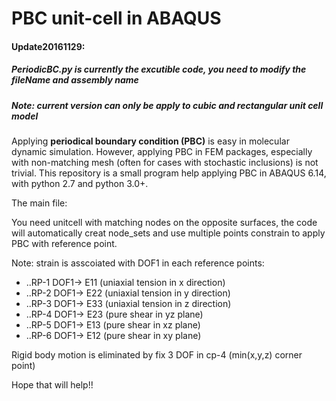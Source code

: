 # PBC unit-cell in ABAQUS
#### Update20161129:
##### PeriodicBC.py is currently the excutible code, you need to modify the fileName and assembly name
##### Note: current version can only be apply to cubic and rectangular unit cell model

Applying __periodical boundary condition (PBC)__ is easy in molecular dynamic simulation. However, applying PBC in FEM packages, especially with non-matching mesh (often for cases with stochastic inclusions) is not trivial. This repository is a small program help applying PBC in ABAQUS 6.14, with python 2.7 and python 3.0+.

The main file:

You need unitcell with matching nodes on the opposite surfaces, the code will automatically creat node_sets
and use multiple points constrain to apply PBC with reference point.

Note: strain is asscoiated with DOF1 in each reference points:
 - ..RP-1 DOF1-> E11 (uniaxial tension in x direction)
 - ..RP-2 DOF1-> E22 (uniaxial tension in y direction)
 - ..RP-3 DOF1-> E33 (uniaxial tension in z direction)
 - ..RP-4 DOF1-> E23 (pure shear in  yz plane)
- ..RP-5 DOF1-> E13 (pure shear in  xz plane)
- ..RP-6 DOF1-> E12 (pure shear in  xy plane)

Rigid body motion is eliminated by fix 3 DOF in cp-4 (min(x,y,z) corner point)

Hope that will help!!


